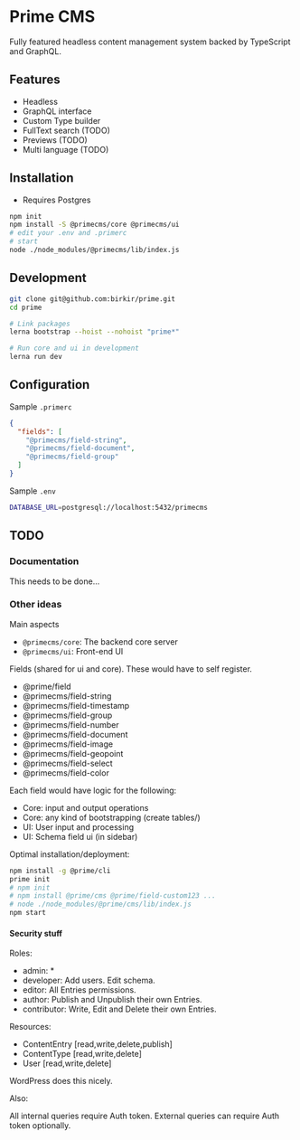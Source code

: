 Prime CMS
=========

Fully featured headless content management system backed by TypeScript and GraphQL.

## Features

 - Headless
 - GraphQL interface
 - Custom Type builder
 - FullText search (TODO)
 - Previews (TODO)
 - Multi language (TODO)

## Installation

 - Requires Postgres

```bash
npm init
npm install -S @primecms/core @primecms/ui
# edit your .env and .primerc
# start
node ./node_modules/@primecms/lib/index.js
```

## Development

```bash
git clone git@github.com:birkir/prime.git
cd prime

# Link packages
lerna bootstrap --hoist --nohoist "prime*"

# Run core and ui in development
lerna run dev
```

## Configuration

Sample `.primerc`
```json
{
  "fields": [
    "@primecms/field-string",
    "@primecms/field-document",
    "@primecms/field-group"
  ]
}
```

Sample `.env`
```bash
DATABASE_URL=postgresql://localhost:5432/primecms
```

## TODO

### Documentation

This needs to be done...

### Other ideas

Main aspects

 - `@primecms/core`: The backend core server
 - `@primecms/ui`: Front-end UI

Fields (shared for ui and core). These would have to self register.

 - @prime/field
 - @primecms/field-string
 - @primecms/field-timestamp
 - @primecms/field-group
 - @primecms/field-number
 - @primecms/field-document
 - @primecms/field-image
 - @primecms/field-geopoint
 - @primecms/field-select
 - @primecms/field-color

Each field would have logic for the following:
 
 - Core: input and output operations
 - Core: any kind of bootstrapping (create tables/)
 - UI: User input and processing
 - UI: Schema field ui (in sidebar)

Optimal installation/deployment:

```bash
npm install -g @prime/cli
prime init
# npm init
# npm install @prime/cms @prime/field-custom123 ...
# node ./node_modules/@prime/cms/lib/index.js
npm start
```

#### Security stuff

Roles:
 - admin: *
 - developer: Add users. Edit schema.
 - editor: All Entries permissions.
 - author: Publish and Unpublish their own Entries.
 - contributor: Write, Edit and Delete their own Entries.

Resources:
 - ContentEntry [read,write,delete,publish]
 - ContentType [read,write,delete]
 - User [read,write,delete]

WordPress does this nicely.

Also:

All internal queries require Auth token.
External queries can require Auth token optionally.
